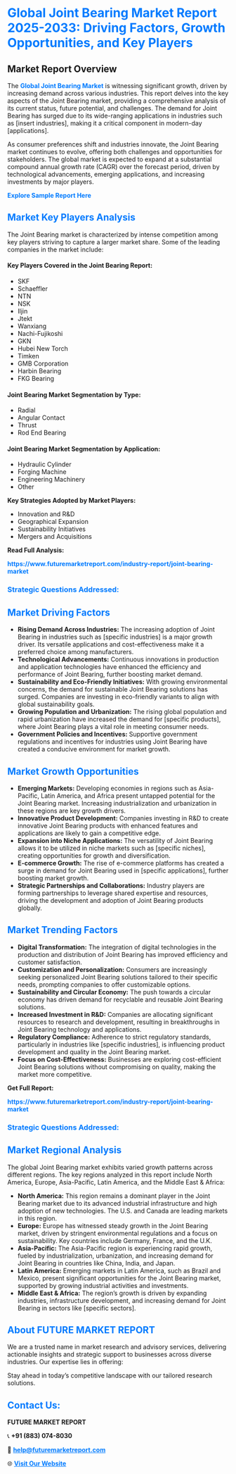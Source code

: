 <h1 style="color: #007BFF;">Global Joint Bearing Market Report 2025-2033: Driving Factors, Growth Opportunities, and Key Players</h1>

<section id="overview">
<h2>Market Report Overview</h2>
<p>The <a href="https://www.futuremarketreport.com/industry-report/joint-bearing-market" style="color: #007BFF; text-decoration: none;"><strong>Global Joint Bearing Market</strong></a> is witnessing significant growth, driven by increasing demand across various industries. This report delves into the key aspects of the Joint Bearing market, providing a comprehensive analysis of its current status, future potential, and challenges. The demand for Joint Bearing has surged due to its wide-ranging applications in industries such as [insert industries], making it a critical component in modern-day [applications].</p>
<p>As consumer preferences shift and industries innovate, the Joint Bearing market continues to evolve, offering both challenges and opportunities for stakeholders. The global market is expected to expand at a substantial compound annual growth rate (CAGR) over the forecast period, driven by technological advancements, emerging applications, and increasing investments by major players.</p>
</section>

<section id="overview">
<p><a href="https://www.futuremarketreport.com/request-sample/reportId=92874" style="color: #007BFF; text-decoration: none;"><strong>Explore Sample Report Here</strong></a></p>
</section>

<section id="key-players">
<h2 style="color: #007BFF;">Market Key Players Analysis</h2>
<p>The Joint Bearing market is characterized by intense competition among key players striving to capture a larger market share. Some of the leading companies in the market include:</p>
<h4>Key Players Covered in the Joint Bearing Report:</h4>
<ul><li>SKF</li><li>Schaeffler</li><li>NTN</li><li>NSK</li><li>Iljin</li><li>Jtekt</li><li>Wanxiang</li><li>Nachi-Fujikoshi</li><li>GKN</li><li>Hubei New Torch</li><li>Timken</li><li>GMB Corporation</li><li>Harbin Bearing</li><li>FKG Bearing</li></ul>
<h4>Joint Bearing Market Segmentation by Type:</h4>
<ul><li>Radial</li><li>Angular Contact</li><li>Thrust</li><li>Rod End Bearing</li></ul>

<h4>Joint Bearing Market Segmentation by Application:</h4>
<ul><li>Hydraulic Cylinder</li><li>Forging Machine</li><li>Engineering Machinery</li><li>Other</li></ul>
<p><strong>Key Strategies Adopted by Market Players:</strong></p>
<ul>
<li>Innovation and R&D</li>
<li>Geographical Expansion</li>
<li>Sustainability Initiatives</li>
<li>Mergers and Acquisitions</li>
</ul>
</section>

<section>
<p><strong>Read Full Analysis: </strong></p><a href="https://www.futuremarketreport.com/industry-report/joint-bearing-market" style="color: #007BFF; text-decoration: none;"><strong>https://www.futuremarketreport.com/industry-report/joint-bearing-market</strong></a>
<h3 style="color: #007BFF;">Strategic Questions Addressed:</h3>
</section>

<section id="driving-factors">
<h2 style="color: #007BFF;">Market Driving Factors</h2>
<ul>
<li><strong>Rising Demand Across Industries:</strong> The increasing adoption of Joint Bearing in industries such as [specific industries] is a major growth driver. Its versatile applications and cost-effectiveness make it a preferred choice among manufacturers.</li>
<li><strong>Technological Advancements:</strong> Continuous innovations in production and application technologies have enhanced the efficiency and performance of Joint Bearing, further boosting market demand.</li>
<li><strong>Sustainability and Eco-Friendly Initiatives:</strong> With growing environmental concerns, the demand for sustainable Joint Bearing solutions has surged. Companies are investing in eco-friendly variants to align with global sustainability goals.</li>
<li><strong>Growing Population and Urbanization:</strong> The rising global population and rapid urbanization have increased the demand for [specific products], where Joint Bearing plays a vital role in meeting consumer needs.</li>
<li><strong>Government Policies and Incentives:</strong> Supportive government regulations and incentives for industries using Joint Bearing have created a conducive environment for market growth.</li>
</ul>
</section>

<section id="growth-opportunities">
<h2 style="color: #007BFF;">Market Growth Opportunities</h2>
<ul>
<li><strong>Emerging Markets:</strong> Developing economies in regions such as Asia-Pacific, Latin America, and Africa present untapped potential for the Joint Bearing market. Increasing industrialization and urbanization in these regions are key growth drivers.</li>
<li><strong>Innovative Product Development:</strong> Companies investing in R&D to create innovative Joint Bearing products with enhanced features and applications are likely to gain a competitive edge.</li>
<li><strong>Expansion into Niche Applications:</strong> The versatility of Joint Bearing allows it to be utilized in niche markets such as [specific niches], creating opportunities for growth and diversification.</li>
<li><strong>E-commerce Growth:</strong> The rise of e-commerce platforms has created a surge in demand for Joint Bearing used in [specific applications], further boosting market growth.</li>
<li><strong>Strategic Partnerships and Collaborations:</strong> Industry players are forming partnerships to leverage shared expertise and resources, driving the development and adoption of Joint Bearing products globally.</li>
</ul>
</section>

<section id="trending-factors">
<h2 style="color: #007BFF;">Market Trending Factors</h2>
<ul>
<li><strong>Digital Transformation:</strong> The integration of digital technologies in the production and distribution of Joint Bearing has improved efficiency and customer satisfaction.</li>
<li><strong>Customization and Personalization:</strong> Consumers are increasingly seeking personalized Joint Bearing solutions tailored to their specific needs, prompting companies to offer customizable options.</li>
<li><strong>Sustainability and Circular Economy:</strong> The push towards a circular economy has driven demand for recyclable and reusable Joint Bearing solutions.</li>
<li><strong>Increased Investment in R&D:</strong> Companies are allocating significant resources to research and development, resulting in breakthroughs in Joint Bearing technology and applications.</li>
<li><strong>Regulatory Compliance:</strong> Adherence to strict regulatory standards, particularly in industries like [specific industries], is influencing product development and quality in the Joint Bearing market.</li>
<li><strong>Focus on Cost-Effectiveness:</strong> Businesses are exploring cost-efficient Joint Bearing solutions without compromising on quality, making the market more competitive.</li>
</ul>
</section>

<section>
<p><strong>Get Full Report: </strong></p><a href="https://www.futuremarketreport.com/industry-report/joint-bearing-market" style="color: #007BFF; text-decoration: none;"><strong>https://www.futuremarketreport.com/industry-report/joint-bearing-market</strong></a>
<h3 style="color: #007BFF;">Strategic Questions Addressed:</h3>
</section>


<section id="regional-analysis">
<h2 style="color: #007BFF;">Market Regional Analysis</h2>
<p>The global Joint Bearing market exhibits varied growth patterns across different regions. The key regions analyzed in this report include North America, Europe, Asia-Pacific, Latin America, and the Middle East & Africa:</p>
<ul>
<li><strong>North America:</strong> This region remains a dominant player in the Joint Bearing market due to its advanced industrial infrastructure and high adoption of new technologies. The U.S. and Canada are leading markets in this region.</li>
<li><strong>Europe:</strong> Europe has witnessed steady growth in the Joint Bearing market, driven by stringent environmental regulations and a focus on sustainability. Key countries include Germany, France, and the U.K.</li>
<li><strong>Asia-Pacific:</strong> The Asia-Pacific region is experiencing rapid growth, fueled by industrialization, urbanization, and increasing demand for Joint Bearing in countries like China, India, and Japan.</li>
<li><strong>Latin America:</strong> Emerging markets in Latin America, such as Brazil and Mexico, present significant opportunities for the Joint Bearing market, supported by growing industrial activities and investments.</li>
<li><strong>Middle East & Africa:</strong> The region’s growth is driven by expanding industries, infrastructure development, and increasing demand for Joint Bearing in sectors like [specific sectors].</li>
</ul>
</section>

<footer>
<h2 style="color: #007BFF;">About FUTURE MARKET REPORT</h2>
<p>We are a trusted name in market research and advisory services, delivering actionable insights and strategic support to businesses across diverse industries. Our expertise lies in offering:</p>

<p>Stay ahead in today’s competitive landscape with our tailored research solutions.</p>

<h2 style="color: #007BFF;">Contact Us:</h2>
<p><strong>FUTURE MARKET REPORT</strong></p>
<p>📞 <strong>+91 (883) 074-8030</strong></p>
<p>📧 <strong><a href="mailto:help@futuremarketreport.com" style="color: #007BFF;">help@futuremarketreport.com</a></strong></p>
<p>🌐 <strong><a href="https://www.futuremarketreport.com/" style="color: #007BFF;">Visit Our Website</a></strong></p>
</footer>